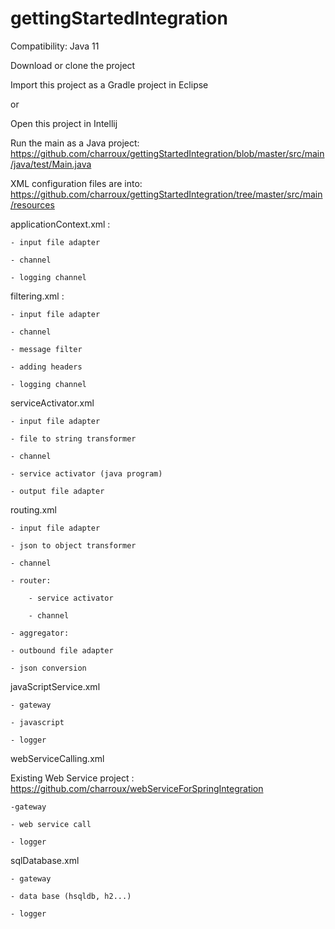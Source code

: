 # gettingStartedIntegration

Compatibility: Java 11

Download or clone the project

Import this project as a Gradle project in Eclipse 

or 

Open this project in Intellij

Run the main as a Java project: https://github.com/charroux/gettingStartedIntegration/blob/master/src/main/java/test/Main.java

XML configuration files are into: https://github.com/charroux/gettingStartedIntegration/tree/master/src/main/resources

applicationContext.xml :

	- input file adapter

	- channel
	
	- logging channel

filtering.xml :

	- input file adapter

	- channel
	
	- message filter 
	
	- adding headers

	- logging channel
		
serviceActivator.xml

	- input file adapter

	- file to string transformer

	- channel

	- service activator (java program)

	- output file adapter
	
routing.xml

	- input file adapter
	
	- json to object transformer

	- channel
	
	- router:
	
		- service activator
		
		- channel
	
	- aggregator:
	
	- outbound file adapter
	
	- json conversion

javaScriptService.xml

	- gateway
	
	- javascript
	
	- logger
	
webServiceCalling.xml

Existing Web Service project : https://github.com/charroux/webServiceForSpringIntegration

	-gateway
	
	- web service call
	
	- logger
	
sqlDatabase.xml

	- gateway
	
	- data base (hsqldb, h2...)
	
	- logger
